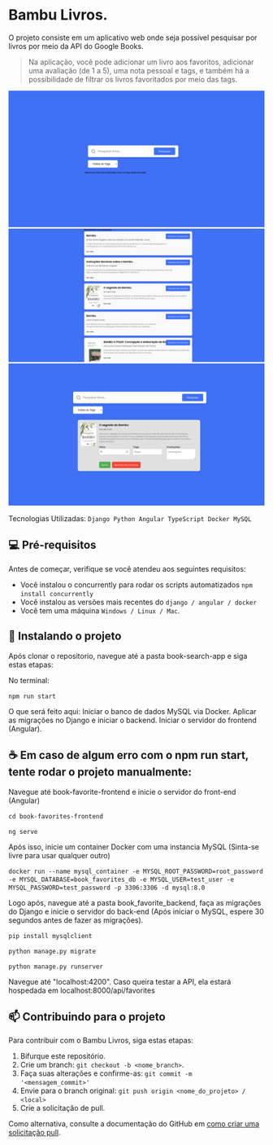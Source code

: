 # Bambu Livros. 
O projeto consiste em um aplicativo web onde seja possível pesquisar por livros por meio da API do Google Books.
> Na aplicação, você pode adicionar um livro aos favoritos, adicionar uma avaliação (de 1 a 5), uma nota pessoal e tags, e também há a possibilidade de filtrar os livros favoritados por meio das tags.

<img src="https://github.com/carlosfernandescrypt/books-search-app/blob/main/imgs/inicial.png" alt="Pagina inicial">
<img src="https://github.com/carlosfernandescrypt/books-search-app/blob/main/imgs/pesquisa.png" alt="Página de pesquisa">
<img src="https://github.com/carlosfernandescrypt/books-search-app/blob/main/imgs/favoritos.png" alt="Página de favoritos">

Tecnologias Utilizadas:
`Django
Python
Angular
TypeScript
Docker
MySQL`

## 💻 Pré-requisitos

Antes de começar, verifique se você atendeu aos seguintes requisitos:

- Você instalou o concurrently para rodar os scripts automatizados `npm install concurrently`
- Você instalou as versões mais recentes do `django / angular / docker`
- Você tem uma máquina `Windows / Linux / Mac`.

## 🚀 Instalando o projeto

Após clonar o repositorio, navegue até a pasta book-search-app e siga estas etapas:

No terminal:

```
npm run start 
```
O que será feito aqui:
Iniciar o banco de dados MySQL via Docker.
Aplicar as migrações no Django e iniciar o backend.
Iniciar o servidor do frontend (Angular).


## ☕ Em caso de algum erro com o npm run start, tente rodar o projeto manualmente:

Navegue até book-favorite-frontend e inicie o servidor do front-end (Angular)

```
cd book-favorites-frontend
```
```
ng serve
```
Após isso, inicie um container Docker com uma instancia MySQL (Sinta-se livre para usar qualquer outro)

```
docker run --name mysql_container -e MYSQL_ROOT_PASSWORD=root_password -e MYSQL_DATABASE=book_favorites_db -e MYSQL_USER=test_user -e MYSQL_PASSWORD=test_password -p 3306:3306 -d mysql:8.0
```

Logo após, navegue até a pasta book_favorite_backend, faça as migrações do Django e inicie o servidor do back-end (Após iniciar o MySQL, espere 30 segundos antes de fazer as migrações). 

```
pip install mysqlclient
```
```
python manage.py migrate
```
```
python manage.py runserver
```
Navegue até "localhost:4200".
Caso queira testar a API, ela estará hospedada em localhost:8000/api/favorites

## 📫 Contribuindo para o projeto

Para contribuir com o Bambu Livros, siga estas etapas:

1. Bifurque este repositório.
2. Crie um branch: `git checkout -b <nome_branch>`.
3. Faça suas alterações e confirme-as: `git commit -m '<mensagem_commit>'`
4. Envie para o branch original: `git push origin <nome_do_projeto> / <local>`
5. Crie a solicitação de pull.

Como alternativa, consulte a documentação do GitHub em [como criar uma solicitação pull](https://help.github.com/en/github/collaborating-with-issues-and-pull-requests/creating-a-pull-request).
